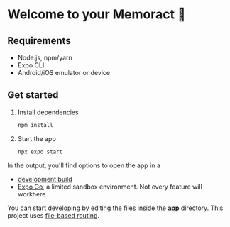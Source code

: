 # Welcome to your Memoract 👋

## Requirements
- Node.js, npm/yarn
- Expo CLI
- Android/iOS emulator or device

## Get started

1. Install dependencies

   ```bash
   npm install
   ```

2. Start the app

   ```bash
   npx expo start
   ```

In the output, you'll find options to open the app in a

- [development build](https://docs.expo.dev/develop/development-builds/introduction/)
- [Expo Go](https://expo.dev/go), a limited sandbox environment. Not every feature will workhere

You can start developing by editing the files inside the **app** directory. This project uses [file-based routing](https://docs.expo.dev/router/introduction).

